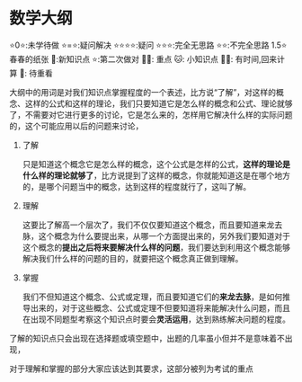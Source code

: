 # 数学大纲

⭐0⭐:未学待做
⭐=⭐:疑问解决
⭐⭐⭐⭐:疑问
⭐⭐⭐:完全无思路
⭐⭐:不完全思路
1.5⭐春春的纸张
🏀:新知识点
⭐:第二次做对
🐱‍🐉: 重点
🐱: 小知识点
💚🏀: 有时间,回来计算
💚: 待重看

大纲中的用词是对我们知识点掌握程度的一个表述，比方说“了解”，对这样的概念、这样的公式和这样的理论，我们只要知道它是怎么样的概念和公式、理论就够了，不需要对它进行更多的讨论，它是怎么来的，怎样用它解决什么样的实际问题的，这个可能应用以后的问题来讨论，

1. 了解

   只是知道这个概念它是怎么样的概念，这个公式是怎样的公式，**这样的理论是什么样的理论就够了**，比方说提到了这样的概念，你就能知道这是在哪个地方的，是哪个问题当中的概念，达到这样的程度就行了，这叫了解。

2. 理解

    这要比了解高一个层次了，我们不仅仅要知道这个概念，而且要知道来龙去脉，这个概念为什么要提出来，从哪一个方面提出来的，另外我们要知道对于这个概念的**提出之后将来要解决什么样的问题**，我们要达到利用这个概念能够解决我们什么样的问题的目的，就要把这个概念真正做到理解。

3. 掌握

    我们不但知道这个概念、公式或定理，而且要知道它们的**来龙去脉**，是如何推导出来的，对于这些概念、公式或定理不但要知道将来能解决什么问题，而且在出现不同题型考察这个知识点时要会**灵活运用**，达到熟练解决问题的程度。

了解的知识点只会出现在选择题或填空题中，出题的几率虽小但并不是意味着不出现，

对于理解和掌握的部分大家应该达到其要求，这部分被列为考试的重点
